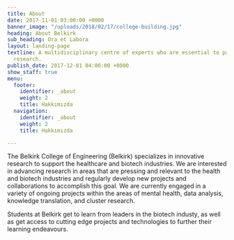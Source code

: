 ```yaml
---
title: About
date: 2017-11-01 03:00:00 +0000
banner_image: "/uploads/2018/02/17/college-building.jpg"
heading: About Belkirk
sub_heading: Ora et Labora
layout: landing-page
textline: A multidisciplinary centre of experts who are essential to patient-oriented
  research.
publish_date: 2017-12-01 04:00:00 +0000
show_staff: true
menu:
  footer:
    identifier: _about
    weight: 2
    title: Hakkımızda
  navigation:
    identifier: _about
    weight: 2
    title: Hakkımızda

---
```

The Belkirk College of Engineering (Belkirk) specializes in innovative research to support the healthcare and biotech industries. We are interested in advancing research in areas that are pressing and relevant to the health and biotech industries and regularly develop new projects and collaborations to accomplish this goal. We are currently engaged in a variety of ongoing projects within the areas of mental health, data analysis, knowledge translation, and cluster research.

Students at Belkirk get to learn from leaders in the biotech industy, as well as get access to cutting edge projects and technologies to further their learning endeavours.